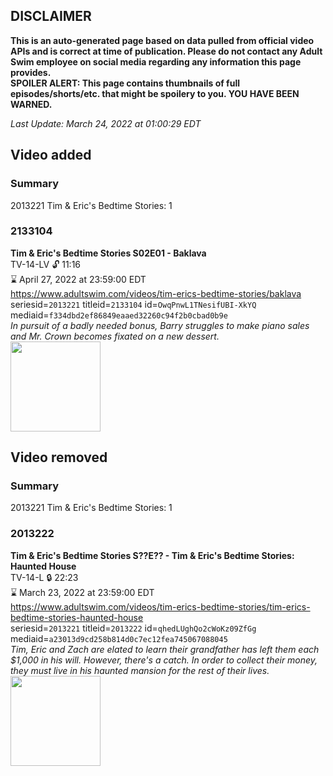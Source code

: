 ## DISCLAIMER
**This is an auto-generated page based on data pulled from official video APIs and is correct at time of publication. Please do not contact any Adult Swim employee on social media regarding any information this page provides.**  
**SPOILER ALERT: This page contains thumbnails of full episodes/shorts/etc. that might be spoilery to you. YOU HAVE BEEN WARNED.**  

_Last Update: March 24, 2022 at 01:00:29 EDT_
## Video added
### Summary
2013221 Tim & Eric's Bedtime Stories: 1  
### 2133104
**Tim & Eric's Bedtime Stories S02E01 - Baklava**  
TV-14-LV 🔓 11:16  
⌛ April 27, 2022 at 23:59:00 EDT  
https://www.adultswim.com/videos/tim-erics-bedtime-stories/baklava  
seriesid=`2013221` titleid=`2133104` id=`OwqPnwL1TNesifUBI-XkYQ` mediaid=`f334dbd2ef86849eaaed32260c94f2b0cbad0b9e`  
_In pursuit of a badly needed bonus, Barry struggles to make piano sales and Mr. Crown becomes fixated on a new dessert._  
<a href="https://media.cdn.adultswim.com/uploads/20210107/thumbnails/2_2117845574-tebs_301_dup-20170825.jpg"><img src="https://media.cdn.adultswim.com/uploads/20210107/thumbnails/2_2117845574-tebs_301_dup-20170825.jpg" height="144px" /></a>
## Video removed
### Summary
2013221 Tim & Eric's Bedtime Stories: 1  
### 2013222
**Tim & Eric's Bedtime Stories S??E?? - Tim & Eric's Bedtime Stories: Haunted House**  
TV-14-L 🔒 22:23  
⌛ March 23, 2022 at 23:59:00 EDT  
https://www.adultswim.com/videos/tim-erics-bedtime-stories/tim-erics-bedtime-stories-haunted-house  
seriesid=`2013221` titleid=`2013222` id=`qhedLUghQo2cWoKz09ZfGg` mediaid=`a23013d9cd258b814d0c7ec12fea745067088045`  
_Tim, Eric and Zach are elated to learn their grandfather has left them each $1,000 in his will. However, there's a catch. In order to collect their money, they must live in his haunted mansion for the rest of their lives._  
<a href="https://media.cdn.adultswim.com/uploads/20210107/thumbnails/2_2117838267-tebs_100_dup-20140908.jpg"><img src="https://media.cdn.adultswim.com/uploads/20210107/thumbnails/2_2117838267-tebs_100_dup-20140908.jpg" height="144px" /></a>
